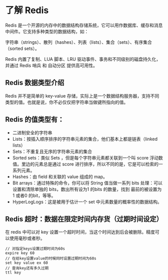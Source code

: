 # 了解 Redis

Redis 是一个开源的内存中的数据结构存储系统，它可以用作数据库、缓存和消息中间件。它支持多种类型的数据结构，如：

字符串（strings）、散列（hashes）、列表（lists）、集合（sets）、有序集合（sorted sets）。

Redis 内置了复制、LUA 脚本、LRU 驱动事件、事务和不同级别的磁盘持久化，并通过 Redis 哨兵 和 自动分区 提供高可用性。

## Redis 数据类型介绍

Redis 并不是简单的 key-value 存储，实际上是一个数据结构服务器，支持不同类型的值。也就是说，你不必仅仅把字符串当做键所指向的值。

## Redis 的值类型有：

- 二进制安全的字符串
- Lists：按插入顺序排序的字符串元素的集合，他们基本上都是链表（linked lists）
- Sets：不重复且无序的字符串元素的集合
- Sorted sets：类似 Sets ，但是每个字符串元素都关联到一个叫 score 浮动数值。里边的元素总是通过 score 进行排序，所以不同的是，它是可以检索的一系列元素。
- Hashes：由 field 和关联的 value 组成的 map。
- Bit arrays：通过特殊的命令，你可以将 String 值当做一系列 bits 处理：可以设置和清除单独的 bits，数出所有设为1 的bits 的数量，找到 最前的被设置为 1 或者0 的bit，等等。
- HyperLogLogs：这是被用于估计一个 set 中元素数量的概率性的数据结构。



## Redis 超时：数据在限定时间内存货（过期时间设定）

在 redis 中可以对 key 设置一个超时时间，当这个时间达到后会被删除。精度可以使用毫秒或者秒。

```
// 对指定keys设置过期时间为60s
expire key 60
// 在给key设置value的时候同时设置过期时间为60s
set key value ex 60
// 查询key还有多久过期
ttl key
```
